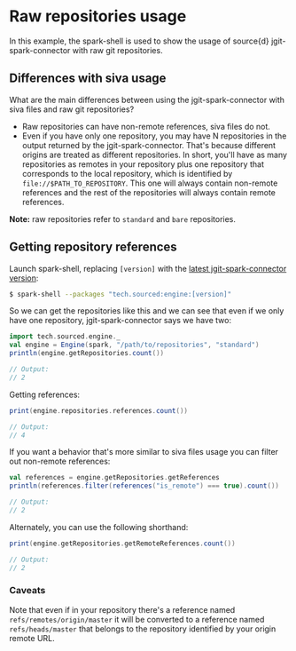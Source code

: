 # Raw repositories usage

In this example, the spark-shell is used to show the usage of source{d} jgit-spark-connector with raw git repositories.

## Differences with siva usage

What are the main differences between using the jgit-spark-connector with siva files and raw git repositories?

* Raw repositories can have non-remote references, siva files do not.
* Even if you have only one repository, you may have N repositories in the output returned by the jgit-spark-connector. That's because different origins are treated as different repositories. In short, you'll have as many repositories as remotes in your repository plus one repository that corresponds to the local repository, which is identified by `file://$PATH_TO_REPOSITORY`. This one will always contain non-remote references and the rest of the repositories will always contain remote references.

**Note:** raw repositories refer to `standard` and `bare` repositories.

## Getting repository references

Launch spark-shell, replacing `[version]` with the [latest jgit-spark-connector version](http://search.maven.org/#search%7Cga%7C1%7Ctech.sourced):
```sh
$ spark-shell --packages "tech.sourced:engine:[version]"
```

So we can get the repositories like this and we can see that even if we only have one repository, jgit-spark-connector says we have two:

```scala
import tech.sourced.engine._
val engine = Engine(spark, "/path/to/repositories", "standard")
println(engine.getRepositories.count())

// Output:
// 2
```

Getting references:

```scala
print(engine.repositories.references.count())

// Output:
// 4
```

If you want a behavior that's more similar to siva files usage you can filter out non-remote references:

```scala
val references = engine.getRepositories.getReferences
println(references.filter(references("is_remote") === true).count())

// Output:
// 2
```

Alternately, you can use the following shorthand:

```scala
print(engine.getRepositories.getRemoteReferences.count())

// Output:
// 2
```

### Caveats

Note that even if in your repository there's a reference named `refs/remotes/origin/master` it will be converted to a reference named `refs/heads/master` that belongs to the repository identified by your origin remote URL.
